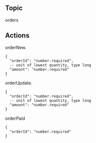 ## Topic
orders

## Actions
orderNew.
```
{
  "orderId": "number.required", 
  -- unit of lowest quantity, type long
  "amount": "number.required" 
}
```


orderUpdate.
```
{
  "orderId": "number.required", 
  -- unit of lowest quantity, type long
  "amount": "number.required" 
}
```

orderPaid
```
{
  "orderId": "number.required" 
}
```



